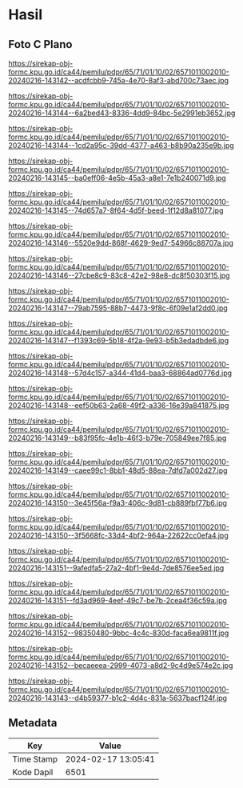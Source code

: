 # Hasil

## Foto C Plano

https://sirekap-obj-formc.kpu.go.id/ca44/pemilu/pdpr/65/71/01/10/02/6571011002010-20240216-143142--acdfcbb9-745a-4e70-8af3-abd700c73aec.jpg

https://sirekap-obj-formc.kpu.go.id/ca44/pemilu/pdpr/65/71/01/10/02/6571011002010-20240216-143144--6a2bed43-8336-4dd9-84bc-5e2991eb3652.jpg

https://sirekap-obj-formc.kpu.go.id/ca44/pemilu/pdpr/65/71/01/10/02/6571011002010-20240216-143144--1cd2a95c-39dd-4377-a463-b8b90a235e9b.jpg

https://sirekap-obj-formc.kpu.go.id/ca44/pemilu/pdpr/65/71/01/10/02/6571011002010-20240216-143145--ba0eff06-4e5b-45a3-a8e1-7e1b240071d9.jpg

https://sirekap-obj-formc.kpu.go.id/ca44/pemilu/pdpr/65/71/01/10/02/6571011002010-20240216-143145--74d657a7-8f64-4d5f-beed-1f12d8a81077.jpg

https://sirekap-obj-formc.kpu.go.id/ca44/pemilu/pdpr/65/71/01/10/02/6571011002010-20240216-143146--5520e9dd-868f-4629-9ed7-54966c88707a.jpg

https://sirekap-obj-formc.kpu.go.id/ca44/pemilu/pdpr/65/71/01/10/02/6571011002010-20240216-143146--27cbe8c9-83c8-42e2-98e8-dc8f50303f15.jpg

https://sirekap-obj-formc.kpu.go.id/ca44/pemilu/pdpr/65/71/01/10/02/6571011002010-20240216-143147--79ab7595-88b7-4473-9f8c-6f09e1af2dd0.jpg

https://sirekap-obj-formc.kpu.go.id/ca44/pemilu/pdpr/65/71/01/10/02/6571011002010-20240216-143147--f1393c69-5b18-4f2a-9e93-b5b3edadbde6.jpg

https://sirekap-obj-formc.kpu.go.id/ca44/pemilu/pdpr/65/71/01/10/02/6571011002010-20240216-143148--57d4c157-a344-41d4-baa3-68864ad0776d.jpg

https://sirekap-obj-formc.kpu.go.id/ca44/pemilu/pdpr/65/71/01/10/02/6571011002010-20240216-143148--eef50b63-2a68-49f2-a336-16e39a841875.jpg

https://sirekap-obj-formc.kpu.go.id/ca44/pemilu/pdpr/65/71/01/10/02/6571011002010-20240216-143149--b83f95fc-4e1b-46f3-b79e-705849ee7f85.jpg

https://sirekap-obj-formc.kpu.go.id/ca44/pemilu/pdpr/65/71/01/10/02/6571011002010-20240216-143149--caee99c1-8bb1-48d5-88ea-7dfd7a002d27.jpg

https://sirekap-obj-formc.kpu.go.id/ca44/pemilu/pdpr/65/71/01/10/02/6571011002010-20240216-143150--3e45f56a-f9a3-406c-9d81-cb889fbf77b6.jpg

https://sirekap-obj-formc.kpu.go.id/ca44/pemilu/pdpr/65/71/01/10/02/6571011002010-20240216-143150--3f5668fc-33d4-4bf2-964a-22622cc0efa4.jpg

https://sirekap-obj-formc.kpu.go.id/ca44/pemilu/pdpr/65/71/01/10/02/6571011002010-20240216-143151--9afedfa5-27a2-4bf1-9e4d-7de8576ee5ed.jpg

https://sirekap-obj-formc.kpu.go.id/ca44/pemilu/pdpr/65/71/01/10/02/6571011002010-20240216-143151--fd3ad969-4eef-49c7-be7b-2cea4f36c59a.jpg

https://sirekap-obj-formc.kpu.go.id/ca44/pemilu/pdpr/65/71/01/10/02/6571011002010-20240216-143152--98350480-9bbc-4c4c-830d-faca6ea9811f.jpg

https://sirekap-obj-formc.kpu.go.id/ca44/pemilu/pdpr/65/71/01/10/02/6571011002010-20240216-143152--becaeeea-2999-4073-a8d2-9c4d9e574e2c.jpg

https://sirekap-obj-formc.kpu.go.id/ca44/pemilu/pdpr/65/71/01/10/02/6571011002010-20240216-143143--d4b59377-b1c2-4d4c-831a-5637bacf124f.jpg


## Metadata

| Key        | Value               |
| ---------- | ------------------- |
| Time Stamp | 2024-02-17 13:05:41 |
| Kode Dapil | 6501                |



